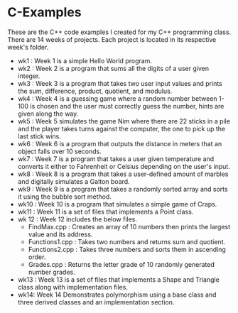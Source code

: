 # C-Examples
These are the C++ code examples I created for my C++ programming class. There are 14 weeks of projects. Each project is located in its respective week's folder.

- wk1 : Week 1 is a simple Hello World program.
- wk2 : Week 2 is a program that sums all the digits of a user given integer.
- wk3 : Week 3 is a program that takes two user input values and prints the sum, difference, product, quotient, and modulus.
- wk4 : Week 4 is a guessing game where a random number between 1-100 is chosen and the user must correctly guess the number, hints are given along the way.
- wk5 : Week 5 simulates the game Nim where there are 22 sticks in a pile and the player takes turns against the computer, the one to pick up the last stick wins.
- wk6 : Week 6 is a program that outputs the distance in meters that an object falls over 10 seconds.
- wk7 : Week 7 is a program that takes a user given temperature and converts it either to Fahrenheit or Celsius depending on the user's input.
- wk8 : Week 8 is a program that takes a user-defined amount of marbles and digitally simulates a Galton board.
- wk9 : Week 9 is a program that takes a randomly sorted array and sorts it using the bubble sort method.
- wk10 : Week 10 is a program that simulates a simple game of Craps.
- wk11 : Week 11 is a set of files that implements a Point class.
- wk 12 : Week 12 includes the below files.
  - FindMax.cpp : Creates an array of 10 numbers then prints the largest value and its address.
  - Functions1.cpp : Takes two numbers and returns sum and quotient.
  - Functions2.cpp : Takes three numbers and sorts them in ascending order.
  - Grades.cpp : Returns the letter grade of 10 randomly generated number grades.
- wk13 : Week 13 is a set of files that implements a Shape and Triangle class along with implementation files.
- wk14: Week 14 Demonstrates polymorphism using a base class and three derived classes and an implementation section.

